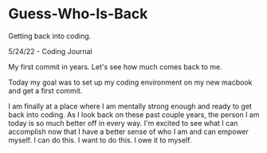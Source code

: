 # Guess-Who-Is-Back
Getting back into coding.

5/24/22 - Coding Journal

My first commit in years. Let's see how much comes back to me.

Today my goal was to set up my coding environment on my new macbook and get a first commit.

I am finally at a place where I am mentally strong enough and ready to get back into coding. As I look back on these past couple years, the person I am today is so much better off in every way. I'm excited to see what I can accomplish now that I have a better sense of who I am and can empower myself. I can do this. I want to do this. I owe it to myself.
